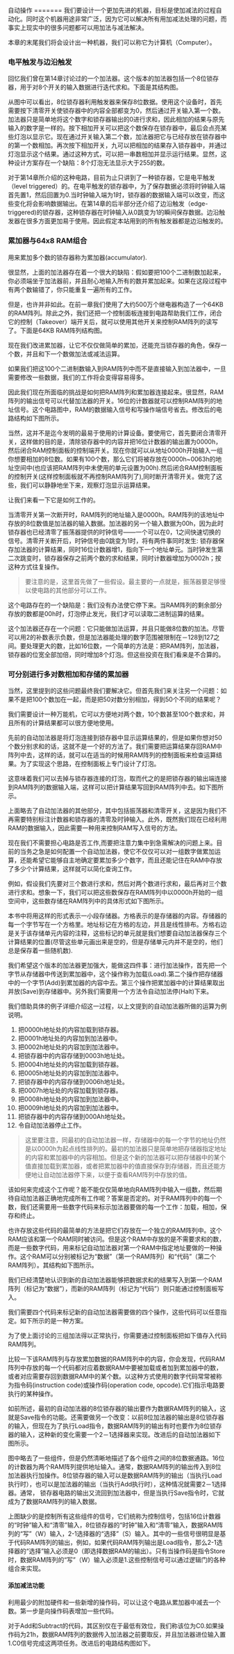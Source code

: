 自动操作 ======= 
我们要设计一个更加先进的机器，目标是使加减法的过程自动化。同时这个机器用途非常广泛，因为它可以解决所有用加减法处理的问题，而事实上现实中的很多问题都可以用加法与减法解决。

本章的末尾我们将会设计出一种机器，我们可以称它为计算机（Computer）。

### 电平触发与边沿触发

回忆我们曾在第14章讨论过的一个加法器。这个版本的加法器包括一个8位锁存器，用于对8个开关的输入数据进行迭代求和。下面是其结构图。



从图中可以看出，8位锁存器利用触发器来保存8位数据。使用这个设备时，首先需要按下清零开关使锁存器中的内容全部都变为0，然后通过开关输入第一个数。加法器只是简单地将这个数字和锁存器输出的0进行求和，因此相加的结果与原先输入的数字是一样的。按下相加开关可以把这个数保存在锁存器中，最后会点亮某些灯泡以显示它。现在通过开关输入第二个数，加法器把它与已经存放在锁存器中的第一个数相加。再次按下相加开关，九可以把相加的结果存入锁存器中，并通过灯泡显示这个结果。通过这种方式，可以把一串数相加并显示运行结果。显然，这种设计方案存在一个缺陷：8个灯泡无法显示大于255的数。

对于第14章所介绍的这种电路，目前为止只讲到了一种锁存器，它是电平触发（level triggered）的。在电平触发的锁存器中，为了保存数据必须将时钟输入端首先置1，然后回置为0.当时钟输入端为1时，锁存器的数据输入端可以改变，而这些变化将会影响数据输出。在第14章的后半部分还介绍了边沿触发（edge-triggered)的锁存器，这种锁存器在时钟输入从0跳变为1的瞬间保存数据。边沿触发器在很多方面更加易于使用。因此假定本站用到的所有触发器都是边沿触发的。

### 累加器与64x8 RAM组合

用来累加多个数的锁存器称为累加器(accumulator).

很显然，上面的加法器存在着一个很大的缺陷：假如要把100个二进制数加起来，你必须端坐于加法器前，并且耐心地输入所有的数并累加起来。如果在这段过程中有两个数输错了，你只能重复一遍所有的工作。

但是，也许并非如此。在前一章我们使用了大约500万个继电器构造了一个64KB的RAM阵列。除此之外，我们还把一个控制面板连接到电路帮助我们工作，闭合它的控制（Takeover）端开关后，就可以使用其他开关来控制RAM阵列的读写了。下面是64KB RAM阵列结构图。




现在我们改进累加器，让它不仅仅做简单的累加，还能充当锁存器的角色，保存一个数，并且和下一个数做加法或减法运算。

如果我们把这100个二进制数输入到RAM阵列中而不是直接输入到加法器中，一旦需要修改一些数据，我们的工作将会变得容易得多。

因此我们现在所面临的挑战是如何把RAM阵列和累加器连接起来。很显然，RAM阵列的输出信号可以代替加法器的开关。16位的计数器就可以控制RAM阵列的地址信号。这个电路图中，RAM的数据输入信号和写操作端信号省去。修改后的电路结构如下图所示。



当然，这并不是迄今发明的最易于使用的计算设备。要使用它，首先要闭合清零开关，这样做的目的是，清除锁存器中的内容并把16位计数器的输出置为0000h，然后闭合RAM控制面板的控制端开关。现在你就可以从地址0000h开始输入一组你想要相加的8位数。如果有100个数，那么它们将被存放在0000h~0063h的地址空间中(也应该把RAM阵列中未使用的单元设置为00h).然后闭合RAM控制面板的控制开关(这样控制面板就不再控制RAM阵列了),同时断开清零开关。做完了这些，我们可以静静地坐下来，观察灯泡显示运算结果。

让我们来看一下它是如何工作的。

当清零开关第一次断开时，RAM阵列的地址输入是0000h。RAM阵列的该地址中存放的8位数值是加法器的输入数据。加法器的另一个输入数据为00h，因为此时锁存器也已经清零了振荡器提供的时钟信号——一个可以在0，1之间快速切换的信号。清零开关断开后，时钟信号由0跳变为1时，将有两件事同时发生: 锁存器保存加法器的计算结果，同时16位计数器增1，指向下一个地址单元。当时钟发生第二次跳变时，锁存器保存之前两个数的求和结果，同时计数器增加为0002h；按这种方式往复操作。

> 要注意的是，这里首先做了一些假设。最主要的一点就是，振荡器要足够慢以使电路的其他部分可以工作。

这个电路存在的一个缺陷是：我们没有办法使它停下来。当RAM阵列的剩余部分存放的数都是00h时，灯泡停止发光，我们才可以读取二进制运算的结果。

这个加法器还存在一个问题：它只能做加法运算，并且只能做8位数的加法。尽管可以用2的补数表示负数，但是加法器能处理的数字范围被限制在－128到127之间。要处理更大的数，比如16位数，一个简单的方法是：把RAM阵列，加法器，锁存器的位宽全部加倍，同时增加8个灯泡。但这些投资在我们看来是不合算的。

### 可分别进行多对数相加和存储的累加器

当然，这里提到的这些问题最终我们要解决它。但首先我们来关注另一个问题：如果不是把100个数加在一起，而是把50对数分别相加，得到50个不同的结果呢？

我们需要设计一种万能机，它可以方便地对两个数，10个数甚至100个数求和，并且所有的计算结果都可以很方便地使用。

先前的自动加法器是将灯泡连接到锁存器中显示运算结果的，但是如果你想对50个数分别求和的话，这就不是一个好的方法了。我们需要把运算结果存回RAM中阵列中去，这样的话，就可以在适当的时候用RAM阵列的控制面板来检查运算结果。为了实现这个思路，在控制面板上专门设计了灯泡。

这意味着我们可以去掉与锁存器连接的灯泡，取而代之的是把锁存器的输出端连接到RAM阵列的数据输入端，这样可以把计算结果写回到RAM阵列中去。如下图所示。



上面略去了自动加法器的其他部分，其中包括振荡器和清零开关，这是因为我们不再需要特别标注计数器和锁存器的清零及时钟输入。此外，既然我们现在已经利用RAM的数据输入，因此需要一种用来控制RAM写入信号的方法。

现在我们不需要担心电路是否工作,而要把注意力集中到急需解决的问题上来。目前的当务之急是如何配置一个自动加法器，使它不仅仅可以对一组数字做累加运算，还能希望它能够自主地确定要累加多少个数字，而且还能记住在RAM中存放了多少个计算结果，这样就可以简化查询工作。

例如，假设我们先要对三个数进行求和，然后对两个数进行求和，最后再对三个数进行求和。想象一下，我们可以把这些数保存在RAM阵列中以0000h开始的一组空间中，这些数存储在RAM阵列中的具体形式如下图所示。



本书中将用这样的形式表示一小段存储器。方格表示的是存储器的内容。存储器的每一个字节写在一个方格里。地址标记在方格的左边，并且是线性排布。方格右边是关于该存储单元内容的注释，这些标记的单元就是我们想要自动加法器保存三个计算结果的位置(尽管这些单元画出来是空的，但是存储单元内并不是空的，他们总是保存着一些随机数).

我们希望这个版本的加法器更加强大，能做这四件事：进行加法操作，首先把一个字节从存储器中传送到累加器中，这个操作称为加载(Load).第二个操作把存储器中的一个字节(Add)到累加器的内容中去。第三个操作把累加器中的计算结果取出并放(Save)到存储器中。另外我们需要用一个方法令自动加法停(Halt)下来。

我们借助具体的例子详细介绍这一过程，以上文提到的自动加法器所做的运算为例说明。

1. 把0000h地址处的内容加载到锁存器。
2. 把0001h地址处的内容加到加法器中。
3. 把0002h地址处的内容加到加法器中。
4. 把锁存器中的内容存储到0003h地址处。
5. 把0004h地址处的内容加载到锁存器。
6. 把0005h地址处的内容加到加法器中。
7. 把锁存器中的内容存储到0006h地址处。
8. 把0007h地址处的内容加载到锁存器。
9. 把0008h地址处的内容加到加法器中。
10. 把0009h地址处的内容加到加法器中。
11. 把锁存器中的内容存储到000Ah地址处。
12. 令自动加法器停止工作。

> 这里要注意，同最初的自动加法器一样，存储器中的每一个字节的地址仍然是以0000h为起点线性排列的。最初的加法器只是简单地把存储器指定地址的内容和累加器中的内容相加。但是这个新的加法器可以把存储器中的某个值直接加载到累加器，或者把累加器中的值直接保存到存储器，而且还能方便地让自动加法器停下来，以便于查看RAM阵列中存放的值。

该如何来完成这个工作呢？能不能仅仅简单地向RAM阵列中输入一组数，然后期待自动加法器正确地完成所有工作呢？答案是否定的。对于RAM阵列中的每一个数，我们还需要用一些数字代码来标示加法器要做的每一个工作：加载，相加，保存和终止。

也许存放这些代码的最简单的方法是把它们存放在一个独立的RAM阵列中。这个RAM应该和第一个RAM同时被访问。但是这个RAM中存放的是不需要求和的数，而是一些数字代码，用来标记自动加法器对第一个RAM中指定地址要做的一种操作。这个RAM可以分别被标记为“数据”（第一个RAM阵列）和“代码”（第二个RAM阵列）。其结构如下图所示。



我们已经清楚地认识到新的自动加法器能够把数据求和的结果写入到第一个RAM阵列（标记为“数据”），而新的RAM阵列（标记为“代码”）则只能通过控制面板写入。

我们需要四个代码来标记新的自动加法器需要做的四个操作，这些代码可以任意指定。如下所示的是一种方案。



为了使上面讨论的三组加法得以正常执行，你需要通过控制面板把如下值存入代码RAM阵列。



比较一下该RAM阵列与存放累加数据的RAM阵列中的内容，你会发现，代码RAM阵列中存放的每一个代码都对应着数据RAM中要被加载或者加到累加器中的数，或者对应需要存回到数据RAM中的某个数。以这种方式使用的数字代码常常被称为指令码(instruction code)或操作码(operation code, opcode).它们指示电路要执行的某种操作。

如前所述，最初的自动加法器的8位锁存器的输出要作为数据RAM阵列的输入，这就是Save指令的功能。还需要做另一个改变：以前8位加法器的输出是8位锁存器的输入，但现在为了执行Load指令，数据RAM阵列的输出有时也要作为8位锁存器的输入，这种新的变化需要一个2－1选择器来实现。改进后的自动加法器如下图所示。



图中略去了一些组件，但是仍然清晰地描述了各个组件之间的8位数据通路。16位的计数器为两个RAM阵列提供地址输入。通常，数据RAM阵列的输出传入到8位加法器执行加操作。8位锁存器的输入可以是数据RAM阵列的输出（当执行Load执行时），也可以是加法器的输出（当执行Add执行时），这种情况就需要2－1选择器。通常， 锁存器电路的输出又流回到加法器中，但是当执行Save指令时，它就成为了数据RAM阵列的输入数据。

上图缺少的是控制所有这些组件的信号，它们统称为控制信号，包括16位计数器的“时钟”输入和“清零”输入，8位锁存器的“时钟”输入和“清零”输入，数据RAM阵列的“写”（W）输入，2-1选择器的“选择”（S）输入。其中的一些信号很明显是基于代码RAM阵列的输出，例如，如果代码RAM阵列输出是Load指令，那么2-1选择器的“选择”输入必须是0（即选择数据RAM的输出）。只有当操作码是指令Store时，数据RAM阵列的“写”（W）输入必须是1.这些控制信号可以通过逻辑门的各种组合来实现。

#### 添加减法功能

利用最少的附加硬件和一些新增的操作码，可以让这个电路从累加器中减去一个数。第一步是向操作码表增加一些代码。



对于Add和Subtract的代码，其区别仅在于最低有效位，我们称该位为C0.如果操作码为21h，数据RAM阵列的数据传入加法器之前要取反，并且加法器进位输入置1.C0信号完成这两项任务。改进后的电路结构图如下。




